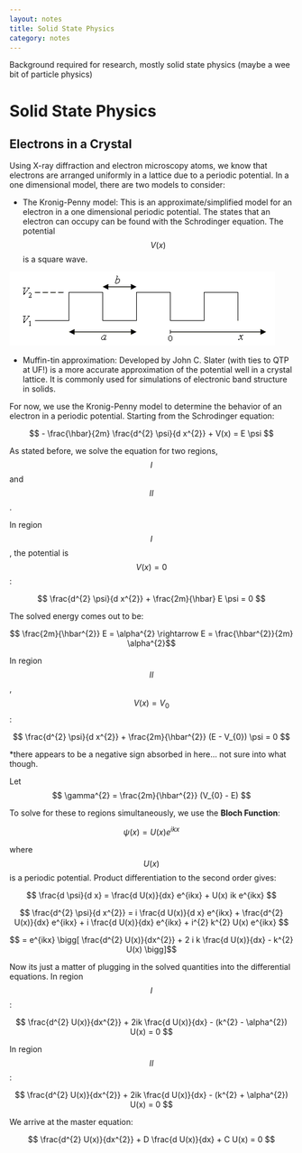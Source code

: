 ```yaml
---
layout: notes
title: Solid State Physics 
category: notes 
---
```


Background required for research, mostly solid state physics (maybe a wee bit of particle physics)

# Solid State Physics

## Electrons in a Crystal

Using X-ray diffraction and electron microscopy atoms, we know that electrons are arranged uniformly in a lattice due to a periodic potential. In a one dimensional model, there are two models to consider:

+ The Kronig-Penny model:
This is an approximate/simplified model for an electron in a one dimensional periodic potential. The states that an electron can occupy can be found with the Schrodinger equation. The potential $$V(x)$$ is a square wave. 

<img src="/assets/kronigpenny.png" class="center">

+ Muffin-tin approximation:
Developed by John C. Slater (with ties to QTP at UF!) is a more accurate approximation of the potential well in a crystal lattice. It is commonly used for simulations of electronic band structure in solids.

For now, we use the Kronig-Penny model to determine the behavior of an electron in a periodic potential. Starting from the Schrodinger equation:

$$ - \frac{\hbar}{2m} \frac{d^{2} \psi}{d x^{2}} + V(x) = E \psi $$ 

As stated before, we solve the equation for two regions, $$ I $$ and $$ II $$.

In region $$I$$, the potential is $$ V(x) = 0 $$:

$$ \frac{d^{2} \psi}{d x^{2}} +  \frac{2m}{\hbar} E \psi  = 0 $$

The solved energy comes out to be:

$$ \frac{2m}{\hbar^{2}} E = \alpha^{2} \rightarrow E = \frac{\hbar^{2}}{2m} \alpha^{2}$$

In region $$II$$, $$V(x) = V_{0} $$: 

$$ \frac{d^{2} \psi}{d x^{2}} + \frac{2m}{\hbar^{2}} (E - V_{0}) \psi = 0 $$

*there appears to be a negative sign absorbed in here... not sure into what though.

Let $$ \gamma^{2} = \frac{2m}{\hbar^{2}} (V_{0} - E) $$ 

To solve for these to regions simultaneously, we use the **Bloch Function**:

$$ \psi(x) = U(x) e^{ikx} $$ 

where $$ U(x) $$ is a periodic potential. Product differentiation to the second order gives:

$$ \frac{d \psi}{d x} = \frac{d U(x)}{dx} e^{ikx} + U(x) ik e^{ikx} $$

$$ \frac{d^{2} \psi}{d x^{2}} = i \frac{d U(x)}{d x} e^{ikx} + \frac{d^{2} U(x)}{dx} e^{ikx} + i \frac{d U(x)}{dx} e^{ikx} + i^{2} k^{2} U(x) e^{ikx} $$

$$ = e^{ikx} \bigg[ \frac{d^{2} U(x)}{dx^{2}} + 2 i k \frac{d U(x)}{dx} - k^{2} U(x) \bigg]$$

Now its just a matter of plugging in the solved quantities into the differential equations. In region $$ I $$: 

$$ \frac{d^{2} U(x)}{dx^{2}} + 2ik \frac{d U(x)}{dx} - (k^{2} - \alpha^{2}) U(x) = 0 $$

In region $$ II $$:

$$ \frac{d^{2} U(x)}{dx^{2}} + 2ik \frac{d U(x)}{dx} - (k^{2} + \alpha^{2}) U(x) = 0 $$

We arrive at the master equation:

$$ \frac{d^{2} U(x)}{dx^{2}} + D \frac{d U(x)}{dx} + C U(x) = 0 $$ 


